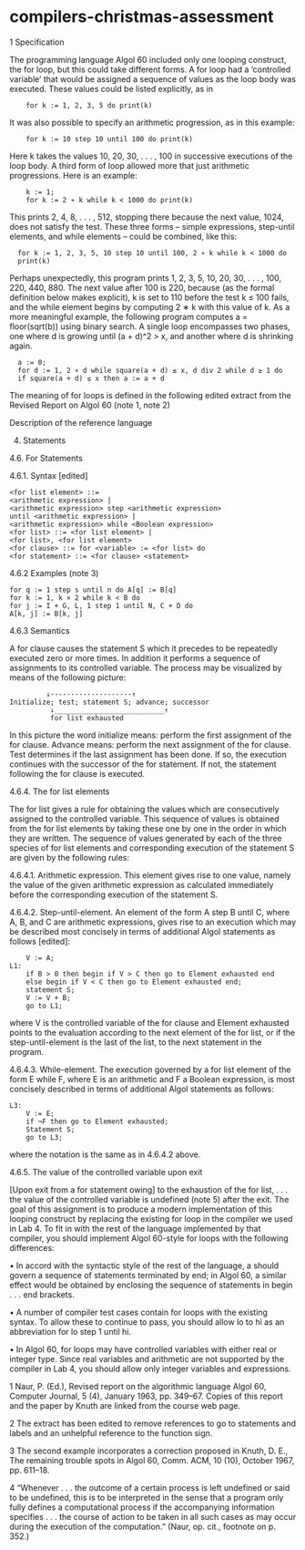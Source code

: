 # compilers-christmas-assessment

1 Specification

The programming language Algol 60 included only one looping construct, the for loop, but this could take different forms. A for loop had a ‘controlled variable’ that would be assigned a sequence of values as the loop body was executed. These values could be listed explicitly, as in

		for k := 1, 2, 3, 5 do print(k)
  
It was also possible to specify an arithmetic progression, as in this example:

		for k := 10 step 10 until 100 do print(k)

Here k takes the values 10, 20, 30, . . . , 100 in successive executions of the loop body. A third form of loop allowed more that just arithmetic progressions. Here is an example:

		k := 1;
		for k := 2 ∗ k while k < 1000 do print(k)
  
This prints 2, 4, 8, . . . , 512, stopping there because the next value, 1024, does not satisfy the test. These three forms – simple expressions, step-until elements, and while elements – could be combined, like this:

	  for k := 1, 2, 3, 5, 10 step 10 until 100, 2 ∗ k while k < 1000 do
	  print(k)
  
Perhaps unexpectedly, this program prints 1, 2, 3, 5, 10, 20, 30, . . . , 100, 220, 440, 880. The next value after 100 is 220, because (as the formal definition below makes explicit), k is set to 110 before the test k ≤ 100 fails, and the while element begins by computing 2 ∗ k with this value of k. As a more meaningful example, the following program computes a = floor(sqrt(b)) using binary search. A single loop encompasses two phases, one where d is growing until (a + d)^2 > x, and another where d is shrinking again.

	  a := 0;
	  for d := 1, 2 ∗ d while square(a + d) ≤ x, d div 2 while d ≥ 1 do
	  if square(a + d) ≤ x then a := a + d

The meaning of for loops is defined in the following edited extract from the Revised Report on Algol 60 (note 1, note 2)

Description of the reference language

4. Statements

4.6. For Statements

4.6.1. Syntax [edited]

	<for list element> ::= 
	<arithmetic expression> |
	<arithmetic expression> step <arithmetic expression>
	until <arithmetic expression> |
	<arithmetic expression> while <Boolean expression>
	<for list> ::= <for list element> |
	<for list>, <for list element>
	<for clause> ::= for <variable> := <for list> do
	<for statement> ::= <for clause> <statement>
 
4.6.2 Examples (note 3)

	for q := 1 step s until n do A[q] := B[q]
	for k := 1, k × 2 while k < B do
	for j := I + G, L, 1 step 1 until N, C + D do
	A[k, j] := B[k, j]
  
4.6.3 Semantics

A for clause causes the statement S which it precedes to be repeatedly executed zero or more times. In addition it performs a sequence of assignments to its controlled variable. The process may be visualized by means of the following picture:

		     ↓--------------------↑
	Initialize; test; statement S; advance; successor
		      ↓___________________________↑
			  for list exhausted
                  
In this picture the word initialize means: perform the first assignment of the for clause. Advance means: perform the next assignment of the for clause. Test determines if the last assignment has been done. If so, the execution continues with the successor of the for statement. If not, the statement following the for clause is executed.

4.6.4. The for list elements

The for list gives a rule for obtaining the values which are consecutively assigned to the controlled variable. This sequence of values is obtained from the for list elements by taking these one by one in the order in which they are written. The sequence of values generated by each of the three species of for list elements and corresponding execution of the statement S are given by the following rules:

4.6.4.1. Arithmetic expression. This element gives rise to one value, namely the value of the given arithmetic expression as calculated immediately before the corresponding execution of the statement S.

4.6.4.2. Step-until-element. An element of the form A step B until C, where A, B, and C are arithmetic expressions, gives rise to an execution which may be described most concisely in terms of additional Algol statements as follows [edited]:

		V := A;
	L1:
		if B > 0 then begin if V > C then go to Element exhausted end
		else begin if V < C then go to Element exhausted end;
		statement S;
		V := V + B;
		go to L1;
  
where V is the controlled variable of the for clause and Element exhausted points to the evaluation according to the next element of the for list, or if the step-until-element is the last of the list, to the next statement in the program.

4.6.4.3. While-element. The execution governed by a for list element of the form E while F, where E is an arithmetic and F a Boolean expression, is most concisely described in terms of additional Algol statements as follows:

	L3:
		V := E;
		if ¬F then go to Element exhausted;
		Statement S;
		go to L3;
    
where the notation is the same as in 4.6.4.2 above.

4.6.5. The value of the controlled variable upon exit

[Upon exit from a for statement owing] to the exhaustion of the for list, . . . the value of the controlled variable is undefined (note 5) after the exit.
The goal of this assignment is to produce a modern implementation of this looping construct by replacing the existing for loop in the compiler we used in Lab 4. To fit in with the rest of the language implemented by that compiler, you should implement Algol 60-style for loops with the following differences:

• In accord with the syntactic style of the rest of the language, a <for clause> should govern a sequence of statements terminated by end; in Algol 60, a similar effect would be obtained by enclosing the sequence of statements in begin . . . end brackets.
	
• A number of compiler test cases contain for loops with the existing syntax. To allow these to continue to pass, you should allow lo to hi as an abbreviation for lo step 1 until hi.

• In Algol 60, for loops may have controlled variables with either real or integer type. Since real variables and arithmetic are not supported by the compiler in Lab 4, you should allow only integer variables and expressions.


1 Naur, P. (Ed.), Revised report on the algorithmic language Algol 60, Computer Journal, 5 (4), January 1963, pp. 349–67. Copies of this report and the paper by Knuth are linked from the course web page.

2 The extract has been edited to remove references to go to statements and labels and an unhelpful reference to the function sign.

3 The second example incorporates a correction proposed in Knuth, D. E., The remaining trouble spots in Algol 60, Comm. ACM, 10 (10), October 1967, pp. 611–18.

4 “Whenever . . . the outcome of a certain process is left undefined or said to be undefined, this is to be interpreted in the sense that a program only fully defines a computational process if the accompanying information specifies . . . the course of action to be taken in all such cases as may occur during the execution of the computation.” (Naur, op. cit., footnote on p. 352.)
